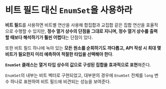 # 비트 필드 대신 `EnumSet`을 사용하라

**비트 필드**를 사용하면 비트별 연산을 사용해 합집합과 교집합 같은 집합 연산을 효율적으로 수행할 수 있지만, **정수 열거 상수의 단점을 그대로 지니며, 정수 열거 상수를 출력할 때보다 해석하기가 훨씬 어렵다**는 단점이 있다.

또한 비트 필드 하나에 녹아 있는 **모든 원소를 순회하기도 까다롭고, API 작성 시 최대 몇 비트가 필요한지 미리 예측하여 적절한 타입을 선택해야 한다**.

**`EnumSet` 클래스는 열거 타입 상수의 값으로 구성된 집합을 효과적으로 표현**해준다. 

`EnumSet`의 내부는 비트 벡터로 구현되었고, 대부분의 경우에 `EnumSet` 전체를 `long` 변수 하나로 표현하여 비트 필드에 비견되는 성능을 보여준다.